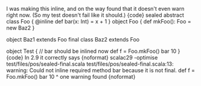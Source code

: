 I was making this inline, and on the way found that it doesn't even warn right now.  (So my test doesn't fail like it should.)
{code}
sealed abstract class Foo {
  @inline def bar(x: Int) = x + 1
}
object Foo {
  def mkFoo(): Foo = new Baz2
}

object Baz1 extends Foo
final class Baz2 extends Foo

object Test {
  // bar should be inlined now
  def f = Foo.mkFoo() bar 10
}
{code}
In 2.9 it correctly says
{noformat}
scalac29 -optimise test/files/pos/sealed-final.scala
test/files/pos/sealed-final.scala:13: warning: Could not inline required method bar because it is not final.
  def f = Foo.mkFoo() bar 10
                      ^
one warning found
{noformat}

